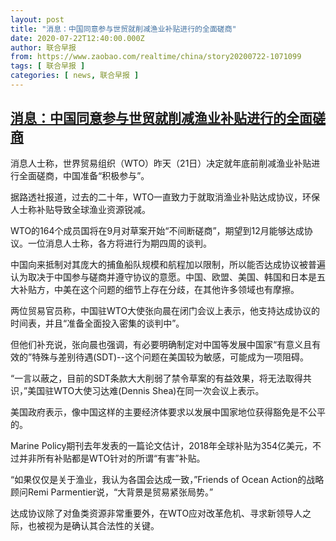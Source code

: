 ```yaml
---
layout: post
title: "消息：中国同意参与世贸就削减渔业补贴进行的全面磋商"
date: 2020-07-22T12:40:00.000Z
author: 联合早报
from: https://www.zaobao.com/realtime/china/story20200722-1071099
tags: [ 联合早报 ]
categories: [ news, 联合早报 ]
---
```

<!--1595421600000-->
[消息：中国同意参与世贸就削减渔业补贴进行的全面磋商](https://www.zaobao.com/realtime/china/story20200722-1071099)
------

<div>
<p>消息人士称，世界贸易组织（WTO）昨天（21日）决定就年底前削减渔业补贴进行全面磋商，中国准备“积极参与”。</p><p>据路透社报道，过去的二十年，WTO一直致力于就取消渔业补贴达成协议，环保人士称补贴导致全球渔业资源锐减。</p><p>WTO的164个成员国将在9月对草案开始“不间断磋商”，期望到12月能够达成协议。一位消息人士称，各方将进行为期四周的谈判。</p><section id="imu"><div id="dfp-ad-imu1-wrapper" class="dfp-tag-wrapper"><div id="dfp-ad-imu1" class="dfp-tag-wrapper"></div></div></section><p>中国向来抵制对其庞大的捕鱼船队规模和航程加以限制，所以能否达成协议被普遍认为取决于中国参与磋商并遵守协议的意愿。中国、欧盟、美国、韩国和日本是五大补贴方，中美在这个问题的细节上存在分歧，在其他许多领域也有摩擦。</p><p>两位贸易官员称，中国驻WTO大使张向晨在闭门会议上表示，他支持达成协议的时间表，并且“准备全面投入密集的谈判中”。</p><p>但他们补充说，张向晨也强调，有必要明确制定对中国等发展中国家“有意义且有效的”特殊与差别待遇(SDT)--这个问题在美国较为敏感，可能成为一项阻碍。</p><p>“一言以蔽之，目前的SDT条款大大削弱了禁令草案的有益效果，将无法取得共识，”美国驻WTO大使习达难(Dennis Shea)在同一次会议上表示。</p><div id="innity-in-post"></div><div id="dfp-ad-midarticlespecial-wrapper" class="dfp-tag-wrapper"><div id="dfp-ad-midarticlespecial" class="dfp-tag-wrapper"></div></div><p>美国政府表示，像中国这样的主要经济体要求以发展中国家地位获得豁免是不公平的。</p><p>Marine Policy期刊去年发表的一篇论文估计，2018年全球补贴为354亿美元，不过并非所有补贴都是WTO针对的所谓“有害”补贴。</p><p>“如果仅仅是关于渔业，我认为各国会达成一致，”Friends of Ocean Action的战略顾问Remi Parmentier说，“大背景是贸易紧张局势。”</p><p>达成协议除了对鱼类资源非常重要外，在WTO应对改革危机、寻求新领导人之际，也被视为是确认其合法性的关键。</p>
</div>
